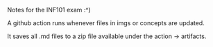 Notes for the INF101 exam :^)

A github action runs whenever files in imgs or concepts are updated.

It saves all .md files to a zip file available under the action -> artifacts.